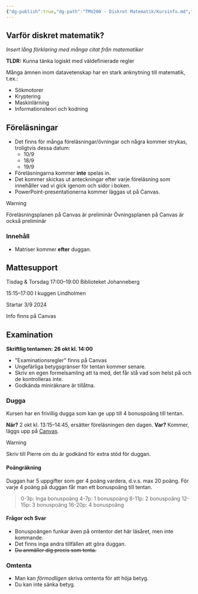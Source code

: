 ```yaml
---
{"dg-publish":true,"dg-path":"TMV200 - Diskret Matematik/Kursinfo.md","permalink":"/TMV200 - Diskret Matematik/Kursinfo/"}
---
```


## Varför diskret matematik?

*Insert lång förklaring med många citat från matematiker*

**TLDR:** Kunna tänka logiskt med väldefinierade regler

Många ämnen inom datavetenskap har en stark anknytning till matematik, t.ex.:

- Sökmotorer
- Kryptering
- Maskinlärning
- Informationsteori och kodning

## Föreläsningar

- Det finns för många föreläsningar/övningar och några kommer strykas, troligtvis dessa datum:
	- 10/9
	- 18/9
	- 19/9
- Föreläsningarna kommer **inte** spelas in.
- Det kommer skickas ut anteckningar efter varje föreläsning som innehåller vad vi gick igenom och sidor i boken.
- PowerPoint-presentationerna kommer läggas ut på Canvas.

> [!Warning]
> Föreläsningsplanen på Canvas är preliminär
> Övningsplanen på Canvas är också preliminär

### Innehåll

- Matriser kommer **efter** duggan.

## Mattesupport

Tisdag & Torsdag 17:00–19:00
Biblioteket Johanneberg

15:15–17:00
I kuggen Lindholmen

Startar 3/9 2024

Info finns på Canvas

## Examination

**Skriftlig tentamen: 26 okt kl. 14:00**

- "Examinationsregler" finns på Canvas
- Ungefärliga betygsgränser för tentan kommer senare.
- Skriv en egen formelsamling att ta med, det får stå vad som helst på och de kontrolleras inte.
- Godkända miniräknare är tillåtna.
### Dugga

Kursen har en frivillig dugga som kan ge upp till 4 bonuspoäng till tentan.

**När?** 2 okt kl. 13:15–14:45, ersätter föreläsningen den dagen.
**Var?** Kommer, läggs upp på [Canvas](https://chalmers.instructure.com/courses/31068).

> [!warning]
> Skriv till Pierre om du är godkänd för extra stöd för duggan.
#### Poängräkning

Duggan har 5 uppgifter som ger 4 poäng vardera, d.v.s. max 20 poäng. För varje 4 poäng på duggan får man ett bonuspoäng till tentan.

> 0-3p: Inga bonuspoäng
> 4-7p: 1 bonuspoäng
> 8-11p: 2 bonuspoäng
> 12-15p: 3 bonuspoäng
> 16-20p: 4 bonuspoäng

#### Frågor och Svar

- Bonuspoängen funkar även på omtentor det här läsåret, men inte kommande.
- Det finns inga andra tillfällen att göra duggan.
- ~~Du anmäller dig precis som tenta.~~

### Omtenta

- Man kan *förmodligen* skriva omtenta för att höja betyg.
- Du kan inte sänka betyg.

